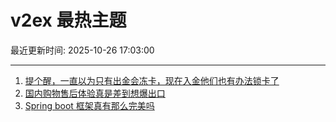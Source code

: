 # v2ex 最热主题

最近更新时间: 2025-10-26 17:03:00

--- 
1. [提个醒，一直以为只有出金会冻卡，现在入金他们也有办法锁卡了](https://www.v2ex.com/t/1168381) 
2. [国内购物售后体验真是差到想爆出口](https://www.v2ex.com/t/1168390) 
3. [Spring boot 框架真有那么完美吗](https://www.v2ex.com/t/1168385) 

